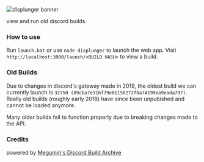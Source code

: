 ![displunger banner](https://cdn.discordapp.com/attachments/415951527258095616/822453386263265290/displunger.banner.png)

view and run old discord builds.

### How to use

Run `launch.bat` or use `node displunger` to launch the web app.
Visit `http://localhost:3000/launch/<BUILD HASH>` to view a build.

### Old Builds
Due to changes in discord's gateway made in 2019, the oldest build we can currently launch is `32750 (89cba7e316f79e01150272f8a74199ea9eada797)`.
Really old builds (roughly early 2018) have since been unpubished and cannot be loaded anymore.

Many older builds fail to function properly due to breaking changes made to the API.

### Credits
powered by [Megumin's Discord Build Archive](https://discord.sale)